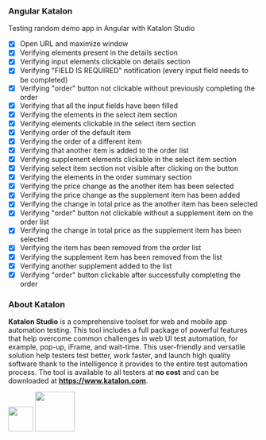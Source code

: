 ### Angular Katalon ###
 Testing random demo app in Angular with Katalon Studio

- [X] Open URL and maximize window
- [X] Verifying elements present in the details section
- [X] Verifying input elements clickable on details        section
- [X] Verifying "FIELD IS REQUIRED" notification (every input field needs to be completed)
- [X] Verifying "order" button not clickable without previously completing the order
- [X] Verifying that all the input fields have been filled
- [X] Verifying the elements in the select item section
- [X] Verifying elements clickable in the select item section
- [X] Verifying order of the default item
- [X] Verifying the order of a different item
- [X] Verifying that another item is added to the order list
- [X] Verifying supplement elements clickable in the select item section
- [X] Verifying select item section not visible after clicking on the button
- [X] Verifying the elements in the order summary section
- [X] Verifying the price change as the another item has been selected
- [X] Verifying the price change as the supplement item has been added
- [X] Verifying the change in total price as the another item has been selected
- [X] Verifying "order" button not clickable without a supplement item on the order list
- [X] Verifying the change in total price as the supplement item has been selected
- [X] Verifying the item has been removed from the order list
- [X] Verifying the supplement item has been removed from the list
- [X] Verifying another supplement added to the list
- [X] Verifying "order" button clickable after successfully completing the order

### About Katalon
**Katalon Studio** is a comprehensive toolset for web and mobile app automation testing. This tool includes a full package of powerful features that help overcome common challenges in web UI test automation, for example, pop-up, iFrame, and wait-time. This user-friendly and versatile solution help testers test better, work faster, and launch high quality software thank to the intelligence it provides to the entire test automation process.
The tool is available to all testers at __no cost__ and can be downloaded at **https://www.katalon.com**.


<img width="50" src="https://angular.io/assets/images/logos/angular/angular.svg" />
<img height= "80" src="https://www.katalon.com/wp-content/themes/katalon/images/katalon-studio-logo-notag.svg" />

	
